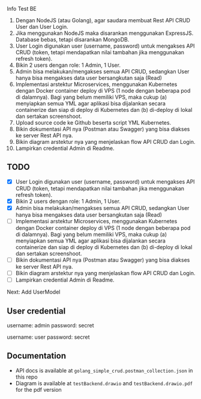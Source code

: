 Info Test BE
1. Dengan NodeJS (atau Golang), agar saudara membuat Rest API CRUD User dan User Login.
2. Jika menggunakan NodeJS maka disarankan menggunakan ExpressJS. Database bebas, tetapi disarankan MongoDB.
3. User Login digunakan user (username, password) untuk mengakses API CRUD (token, tetapi mendapatkan nilai tambahan jika menggunakan refresh token).
4. Bikin 2 users dengan role: 1 Admin, 1 User.
5. Admin bisa melakukan/mengakses semua API CRUD, sedangkan User hanya bisa mengakses data user bersangkutan saja (Read)
6. Implementasi arstektur Microservices, menggunakan Kubernetes dengan Docker container deploy di VPS (1 node dengan beberapa pod di dalamnya). Bagi yang belum memiliki VPS, maka cukup (a) menyiapkan semua YML agar aplikasi bisa dijalankan secara containerize dan siap di deploy di Kubernetes dan (b) di-deploy di lokal dan sertakan screenshoot.
7. Upload source code ke Github beserta script YML Kubernetes.
8. Bikin dokumentasi API nya (Postman atau Swagger) yang bisa diakses ke server Rest API nya.
9. Bikin diagram arstektur nya yang menjelaskan flow API CRUD dan Login.
10. Lampirkan credential Admin di Readme.

## TODO
- [x] User Login digunakan user (username, password) untuk mengakses API CRUD (token, tetapi mendapatkan nilai tambahan jika menggunakan refresh token).
- [x] Bikin 2 users dengan role: 1 Admin, 1 User.
- [x] Admin bisa melakukan/mengakses semua API CRUD, sedangkan User hanya bisa mengakses data user bersangkutan saja (Read)
- [ ] Implementasi arstektur Microservices, menggunakan Kubernetes dengan Docker container deploy di VPS (1 node dengan beberapa pod di dalamnya). Bagi yang belum memiliki VPS, maka cukup (a) menyiapkan semua YML agar aplikasi bisa dijalankan secara containerize dan siap di deploy di Kubernetes dan (b) di-deploy di lokal dan sertakan screenshoot.
- [ ] Bikin dokumentasi API nya (Postman atau Swagger) yang bisa diakses ke server Rest API nya.
- [ ] Bikin diagram arstektur nya yang menjelaskan flow API CRUD dan Login.
- [ ] Lampirkan credential Admin di Readme.

Next: Add UserModel

## User credential

username: admin
password: secret

username: user
password: secret

## Documentation

- API docs is available at `golang_simple_crud.postman_collection.json` in this repo
- Diagram is available at `testBackend.drawio` and `testBackend.drawio.pdf` for the pdf version
